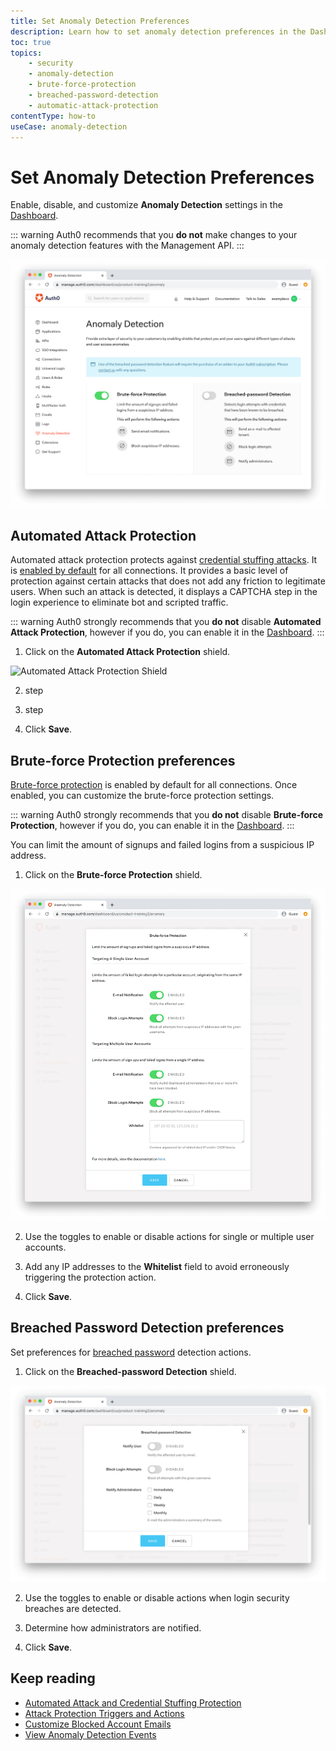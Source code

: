 ```yaml
---
title: Set Anomaly Detection Preferences
description: Learn how to set anomaly detection preferences in the Dashboard for Automated Attack Protection, Brute-force Protection, and Breached Password Detection.
toc: true
topics:
    - security
    - anomaly-detection
    - brute-force-protection
    - breached-password-detection
    - automatic-attack-protection
contentType: how-to
useCase: anomaly-detection
---
```

# Set Anomaly Detection Preferences

Enable, disable, and customize **Anomaly Detection** settings in the [Dashboard](${manage_url}/#/anomaly).

::: warning
Auth0 recommends that you **do not** make changes to your anomaly detection features with the Management API.
:::

![Anomaly Detection Dashboard](/media/articles/anomaly-detection/anomaly-detection-overview.png)

## Automated Attack Protection 

Automated attack protection protects against [credential stuffing attacks](/anomaly-detection/concepts/credential-stuffing). It is [enabled by default](/anomaly-detection/guides/enable-disable-automated-attack-protection) for all connections. It provides a basic level of protection against certain attacks that does not add any friction to legitimate users. When such an attack is detected, it displays a CAPTCHA step in the login experience to eliminate bot and scripted traffic.

::: warning
Auth0 strongly recommends that you **do not** disable **Automated Attack Protection**, however if you do, you can enable it in the [Dashboard](${manage_url}/#/anomaly).
::: 

1. Click on the **Automated Attack Protection** shield.

![Automated Attack Protection Shield]()

2. step

3. step

4. Click **Save**. 

## Brute-force Protection preferences

[Brute-force protection](/anomaly-detection/concepts/brute-force-protection) is enabled by default for all connections. Once enabled, you can customize the brute-force protection settings.

::: warning
Auth0 strongly recommends that you **do not** disable **Brute-force Protection**, however if you do, you can enable it in the [Dashboard](${manage_url}/#/anomaly).
::: 

You can limit the amount of signups and failed logins from a suspicious IP address. 

1. Click on the **Brute-force Protection** shield. 

![Brute-Force Protection Shield](/media/articles/anomaly-detection/brute-force-shield.png)

2. Use the toggles to enable or disable actions for single or multiple user accounts. 

3. Add any IP addresses to the **Whitelist** field to avoid erroneously triggering the protection action.

4. Click **Save**.

## Breached Password Detection preferences

Set preferences for [breached password](/anomaly-detection/concepts/breached-passwords) detection actions. 

1. Click on the **Breached-password Detection** shield.

![Breached Password Detection Shield](/media/articles/anomaly-detection/breached-password-shield.png)

2. Use the toggles to enable or disable actions when login security breaches are detected. 

3. Determine how administrators are notified.

4. Click **Save**.

## Keep reading

* [Automated Attack and Credential Stuffing Protection](/anomaly-detection/concepts/credential-stuffing)
* [Attack Protection Triggers and Actions](/anomaly-detection/references/attack-protection-triggers-actions)
* [Customize Blocked Account Emails](/anomaly-detection/guides/customize-blocked-account-emails)
* [View Anomaly Detection Events](/anomaly-detection/guides/view-anomaly-detection-events)
